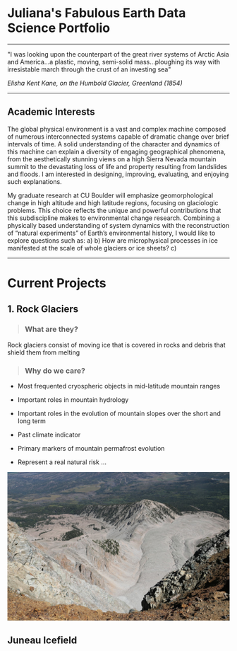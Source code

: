 # Juliana's Fabulous Earth Data Science Portfolio

***

"I was looking upon the counterpart of the great river systems of Arctic Asia and America...a plastic, moving, semi-solid mass...ploughing its way with irresistable march through the crust of an investing sea" 

*Elisha Kent Kane, on the Humbold Glacier, Greenland (1854)*


***

## Academic Interests

The global physical environment is a vast and complex machine composed of numerous interconnected systems capable of dramatic change over brief intervals of time. A solid understanding of the character and dynamics of this machine can explain a diversity of engaging geographical phenomena, from the aesthetically stunning views on a high Sierra Nevada mountain summit to the devastating loss of life and property resulting from landslides and floods. I am interested in designing, improving, evaluating, and enjoying such explanations.

My graduate research at CU Boulder will emphasize geomorphological change in high altitude and high latitude regions, focusing on glaciologic problems. This choice reflects the unique and powerful contributions that this subdiscipline makes to environmental change research. Combining a physically based understanding of system dynamics with the reconstruction of “natural experiments” of Earth’s environmental history, I would like to explore questions such as: 
a) 
b) How are microphysical processes in ice manifested at the scale of whole glaciers or ice sheets? 
c)

***
# Current Projects

## 1. Rock Glaciers
> ### What are they? 
Rock glaciers consist of moving ice that is covered in rocks and debris that shield them from melting

> ### Why do we care?

- Most	frequented cryospheric objects in	mid-latitude	mountain	ranges		

- Important	roles	in	mountain hydrology

- Important	roles	in	the	evolution	of	mountain slopes	over	the	short	and	long term

- Past climate indicator

- Primary	markers	of	mountain	permafrost	evolution

- Represent	a	real	natural risk …

![Mt. Sopris, CO](img/Mt_Sopris.jpeg)

## Juneau Icefield 



